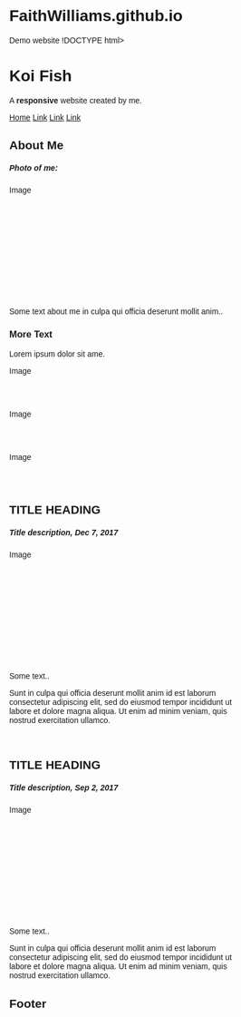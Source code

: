 # FaithWilliams.github.io
Demo website
!DOCTYPE html>
<html lang="en">
<head>
<title>Page Title</title>
<meta charset="UTF-8">
<meta name="viewport" content="width=device-width, initial-scale=1">
<style>
* {
  box-sizing: border-box;
}
/* this HTML Doc was grabbed from https://www.w3schools.com/howto/howto_css_example_website.asp for demo purposes only.*/
/* Style the body */
body {
  font-family: Arial, Helvetica, sans-serif;
  margin: 0;
}

/* Header/logo Title */
.header {
  padding: 80px;
  text-align: center;
  background: #E0FFFF;
  color: white;
}

/* Increase the font size of the heading */
.header h1 {
  font-size: 40px;
}

/* Sticky navbar - toggles between relative and fixed, depending on the scroll position. It is positioned relative until a given offset position is met in the viewport - then it "sticks" in place (like position:fixed). The sticky value is not supported in IE or Edge 15 and earlier versions. However, for these versions the navbar will inherit default position */
.navbar {
  overflow: hidden;
  background-color: #333;
  position: sticky;
  position: -webkit-sticky;
  top: 0;
}

/* Style the navigation bar links */
.navbar a {
  float: left;
  display: block;
  color: white;
  text-align: center;
  padding: 14px 20px;
  text-decoration: none;
}


/* Right-aligned link */
.navbar a.right {
  float: right;
}

/* Change color on hover */
.navbar a:hover {
  background-color: #ddd;
  color: black;
}

/* Active/current link */
.navbar a.active {
  background-color: #666;
  color: white;
}

/* Column container */
.row {
  display: -ms-flexbox; /* IE10 */
  display: flex;
  -ms-flex-wrap: wrap; /* IE10 */
  flex-wrap: wrap;
}

/* Create two unequal columns that sits next to each other */
/* Sidebar/left column */
.side {
  -ms-flex: 30%; /* IE10 */
  flex: 30%;
  background-color: #f1f1f1;
  padding: 20px;
}

/* Main column */
.main {
  -ms-flex: 70%; /* IE10 */
  flex: 70%;
  background-color: white;
  padding: 20px;
}

/* Fake image, just for this example */
.fakeimg {
  background-color: #aaa;
  width: 100%;
  padding: 20px;
}

/* Footer */
.footer {
  padding: 20px;
  text-align: center;
  background: #ddd;
}

/* Responsive layout - when the screen is less than 700px wide, make the two columns stack on top of each other instead of next to each other */
@media screen and (max-width: 700px) {
  .row {
    flex-direction: column;
  }
}

/* Responsive layout - when the screen is less than 400px wide, make the navigation links stack on top of each other instead of next to each other */
@media screen and (max-width: 400px) {
  .navbar a {
    float: none;
    width: 100%;
  }
}
</style>
</head>
<body>

<div class="header">
  <h1>Koi Fish</h1>
  <p>A <b>responsive</b> website created by me.</p>
</div>

<div class="navbar">
  <a href="#" class="active">Home</a>
  <a href="#">Link</a>
  <a href="#">Link</a>
  <a href="#" class="right">Link</a>
</div>

<div class="row">
  <div class="side">
    <h2>About Me</h2>
    <h5>Photo of me:</h5>
    <div class="koi fish.jpg" style="height:200px;">Image</div>
    <p>Some text about me in culpa qui officia deserunt mollit anim..</p>
    <h3>More Text</h3>
    <p>Lorem ipsum dolor sit ame.</p>
    <div class="https://encrypted-tbn0.gstatic.com/images?q=tbn%3AANd9GcRftv82d_ityh2ZnPnOmT88PISWAeLoMyhygg&usqp=CAU" style="height:60px;">Image</div><br>
    <div class="https://www.google.com/imgres?imgurl=https%3A%2F%2Fcdn0.wideopenpets.com%2Fwp-content%2Fuploads%2F2016%2F03%2FAdobeStock_104233406-770x405.jpg&imgrefurl=https%3A%2F%2Fwww.wideopenpets.com%2Feverything-need-know-koi%2F&tbnid=MWeDXxmDomEI2M&vet=12ahUKEwiXtYXWmr_rAhW0AzQIHeZOBfkQMygfegUIARDIAg..i&docid=ijCK3hYLdRli_M&w=770&h=405&q=koi%20fish&ved=2ahUKEwiXtYXWmr_rAhW0AzQIHeZOBfkQMygfegUIARDIAg" style="height:60px;">Image</div><br>
    <div class="https://www.google.com/imgres?imgurl=https%3A%2F%2Fimages.unsplash.com%2Fphoto-1517361265-3bd77c6f1689%3Fixlib%3Drb-1.2.1%26ixid%3DeyJhcHBfaWQiOjEyMDd9%26auto%3Dformat%26fit%3Dcrop%26w%3D1000%26q%3D80&imgrefurl=https%3A%2F%2Funsplash.com%2Fphotos%2F7rR_WSk4HM0&tbnid=V9T2101ph_JqmM&vet=12ahUKEwiXtYXWmr_rAhW0AzQIHeZOBfkQMygdegUIARDEAg..i&docid=PsnpuroTJ6RLxM&w=1000&h=667&q=koi%20fish&ved=2ahUKEwiXtYXWmr_rAhW0AzQIHeZOBfkQMygdegUIARDEAg" style="height:60px;">Image</div>
  </div>
  <div class="main">
    <h2>TITLE HEADING</h2>
    <h5>Title description, Dec 7, 2017</h5>
    <div class="https://www.google.com/imgres?imgurl=https%3A%2F%2Fmymodernmet.com%2Fwp%2Fwp-content%2Fuploads%2F2020%2F05%2Fhow-to-draw-koi-fish-thumbnail.jpg&imgrefurl=https%3A%2F%2Fmymodernmet.com%2Fhow-to-draw-koi-fish%2F&tbnid=Maiile6wnbThOM&vet=12ahUKEwiXtYXWmr_rAhW0AzQIHeZOBfkQMygSegUIARCjAg..i&docid=BMg7nuUX8n0pPM&w=1200&h=630&q=koi%20fish&ved=2ahUKEwiXtYXWmr_rAhW0AzQIHeZOBfkQMygSegUIARCjAg" style="height:200px;">Image</div>
    <p>Some text..</p>
    <p>Sunt in culpa qui officia deserunt mollit anim id est laborum consectetur adipiscing elit, sed do eiusmod tempor incididunt ut labore et dolore magna aliqua. Ut enim ad minim veniam, quis nostrud exercitation ullamco.</p>
    <br>
    <h2>TITLE HEADING</h2>
    <h5>Title description, Sep 2, 2017</h5>
    <div class="https://www.google.com/imgres?imgurl=https%3A%2F%2Feverythingkoi.com%2Fstatic%2Fversion1598515498%2Ffrontend%2FSmartsites%2Fpondcenter%2Fen_US%2Fimages%2Fkoi-fish-for-sale.jpg&imgrefurl=https%3A%2F%2Feverythingkoi.com%2F&tbnid=_wRsU3atIMDEOM&vet=12ahUKEwiXtYXWmr_rAhW0AzQIHeZOBfkQMygcegUIARDCAg..i&docid=ihg91ACyOiOMXM&w=1825&h=878&q=koi%20fish&ved=2ahUKEwiXtYXWmr_rAhW0AzQIHeZOBfkQMygcegUIARDCAg" style="height:200px;">Image</div>
    <p>Some text..</p>
    <p>Sunt in culpa qui officia deserunt mollit anim id est laborum consectetur adipiscing elit, sed do eiusmod tempor incididunt ut labore et dolore magna aliqua. Ut enim ad minim veniam, quis nostrud exercitation ullamco.</p>
  </div>
</div>

<div class="footer">
  <h2>Footer</h2>
</div>

</body>
</html>
